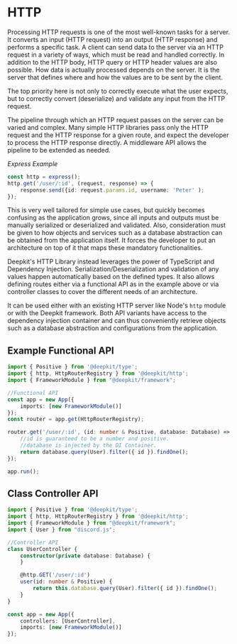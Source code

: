 # HTTP

Processing HTTP requests is one of the most well-known tasks for a server. It converts an input (HTTP request) into an output (HTTP response) and performs a specific task. A client can send data to the server via an HTTP request in a variety of ways, which must be read and handled correctly. In addition to the HTTP body, HTTP query or HTTP header values are also possible. How data is actually processed depends on the server. It is the server that defines where and how the values are to be sent by the client.

The top priority here is not only to correctly execute what the user expects, but to correctly convert (deserialize) and validate any input from the HTTP request.

The pipeline through which an HTTP request passes on the server can be varied and complex. Many simple HTTP libraries pass only the HTTP request and the HTTP response for a given route, and expect the developer to process the HTTP response directly. A middleware API allows the pipeline to be extended as needed.

_Express Example_

```typescript
const http = express();
http.get('/user/:id', (request, response) => {
    response.send({id: request.params.id, username: 'Peter' );
});
```

This is very well tailored for simple use cases, but quickly becomes confusing as the application grows, since all inputs and outputs must be manually serialized or deserialized and validated. Also, consideration must be given to how objects and services such as a database abstraction can be obtained from the application itself. It forces the developer to put an architecture on top of it that maps these mandatory functionalities.

Deepkit's HTTP Library instead leverages the power of TypeScript and Dependency Injection. Serialization/Deserialization and validation of any values happen automatically based on the defined types. It also allows defining routes either via a functional API as in the example above or via controller classes to cover the different needs of an architecture.

It can be used either with an existing HTTP server like Node's `http` module or with the Deepkit framework. Both API variants have access to the dependency injection container and can thus conveniently retrieve objects such as a database abstraction and configurations from the application.

## Example Functional API

```typescript
import { Positive } from '@deepkit/type';
import { http, HttpRouterRegistry } from '@deepkit/http';
import { FrameworkModule } from "@deepkit/framework";

//Functional API
const app = new App({
    imports: [new FrameworkModule()]
});
const router = app.get(HttpRouterRegistry);

router.get('/user/:id', (id: number & Positive, database: Database) => {
    //id is guaranteed to be a number and positive.
    //database is injected by the DI Container.
    return database.query(User).filter({ id }).findOne();
});

app.run();
```

## Class Controller API

```typescript
import { Positive } from '@deepkit/type';
import { http, HttpRouterRegistry } from '@deepkit/http';
import { FrameworkModule } from "@deepkit/framework";
import { User } from "discord.js";

//Controller API
class UserController {
    constructor(private database: Database) {
    }

    @http.GET('/user/:id')
    user(id: number & Positive) {
        return this.database.query(User).filter({ id }).findOne();
    }
}

const app = new App({
    controllers: [UserController],
    imports: [new FrameworkModule()]
});
```






